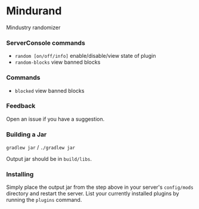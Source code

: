 # Mindurand 
Mindustry randomizer
<!--### Idea-->

### ServerConsole commands
* `random [on/off/info]` enable/disable/view state of plugin
* `random-blocks` view banned blocks
### Commands
* `blocked` view banned blocks

### Feedback
Open an issue if you have a suggestion.

### Building a Jar 

`gradlew jar` / `./gradlew jar`

Output jar should be in `build/libs`.


### Installing

Simply place the output jar from the step above in your server's `config/mods` directory and restart the server.
List your currently installed plugins by running the `plugins` command.
